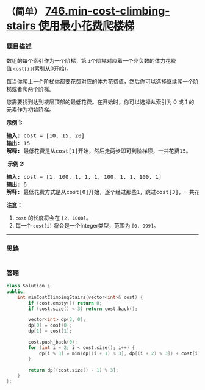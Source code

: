 # `（简单）` [746.min-cost-climbing-stairs 使用最小花费爬楼梯](https://leetcode-cn.com/problems/min-cost-climbing-stairs/)

### 题目描述
<p>数组的每个索引作为一个阶梯，第&nbsp;<code>i</code>个阶梯对应着一个非负数的体力花费值&nbsp;<code>cost[i]</code>(索引从0开始)。</p>

<p>每当你爬上一个阶梯你都要花费对应的体力花费值，然后你可以选择继续爬一个阶梯或者爬两个阶梯。</p>

<p>您需要找到达到楼层顶部的最低花费。在开始时，你可以选择从索引为 0 或 1 的元素作为初始阶梯。</p>

<p><strong>示例&nbsp;1:</strong></p>

<pre><strong>输入:</strong> cost = [10, 15, 20]
<strong>输出:</strong> 15
<strong>解释:</strong> 最低花费是从cost[1]开始，然后走两步即可到阶梯顶，一共花费15。
</pre>

<p><strong>&nbsp;示例 2:</strong></p>

<pre><strong>输入:</strong> cost = [1, 100, 1, 1, 1, 100, 1, 1, 100, 1]
<strong>输出:</strong> 6
<strong>解释:</strong> 最低花费方式是从cost[0]开始，逐个经过那些1，跳过cost[3]，一共花费6。
</pre>

<p><strong>注意：</strong></p>

<ol>
	<li><code>cost</code>&nbsp;的长度将会在&nbsp;<code>[2, 1000]</code>。</li>
	<li>每一个&nbsp;<code>cost[i]</code> 将会是一个Integer类型，范围为&nbsp;<code>[0, 999]</code>。</li>
</ol>


---
### 思路
```
```



### 答题
``` C++
class Solution {
public:
    int minCostClimbingStairs(vector<int>& cost) {
        if (cost.empty()) return 0;
        if (cost.size() < 3) return cost.back();

        vector<int> dp(3, 0);
        dp[0] = cost[0];
        dp[1] = cost[1];

        cost.push_back(0);
        for (int i = 2; i < cost.size(); i++) {
            dp[i % 3] = min(dp[(i + 1) % 3], dp[(i + 2) % 3]) + cost[i];
        }

        return dp[(cost.size() - 1) % 3];
    }
};
```




